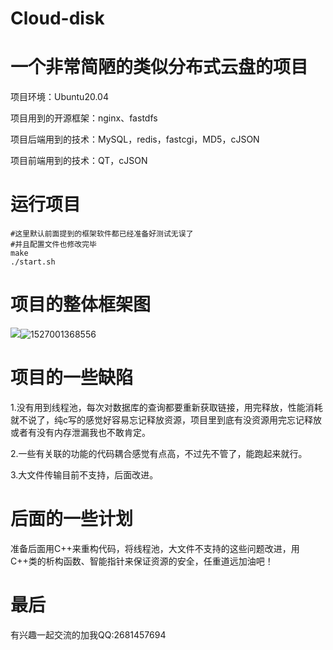 # Cloud-disk
# 一个非常简陋的类似分布式云盘的项目

项目环境：Ubuntu20.04

项目用到的开源框架：nginx、fastdfs

项目后端用到的技术：MySQL，redis，fastcgi，MD5，cJSON

项目前端用到的技术：QT，cJSON

# 运行项目

```shell
#这里默认前面提到的框架软件都已经准备好测试无误了
#并且配置文件也修改完毕
make
./start.sh
```

# 项目的整体框架图

![](../1527001368556.png)![1527001368556](https://user-images.githubusercontent.com/88707531/189796206-fe2f8188-397b-48c2-b5a9-d5daaa17e1b2.png)


# 项目的一些缺陷

1.没有用到线程池，每次对数据库的查询都要重新获取链接，用完释放，性能消耗就不说了，纯c写的感觉好容易忘记释放资源，项目里到底有没资源用完忘记释放或者有没有内存泄漏我也不敢肯定。

2.一些有关联的功能的代码耦合感觉有点高，不过先不管了，能跑起来就行。

3.大文件传输目前不支持，后面改进。



# 后面的一些计划

​	准备后面用C++来重构代码，将线程池，大文件不支持的这些问题改进，用C++类的析构函数、智能指针来保证资源的安全，任重道远加油吧！

# 最后

有兴趣一起交流的加我QQ:2681457694
